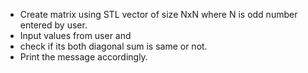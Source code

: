 *  Create matrix using STL vector of size NxN where N is odd number entered by user.
 *  Input values from user and
 *  check if its both diagonal sum is same or not.
 *  Print the message accordingly.
